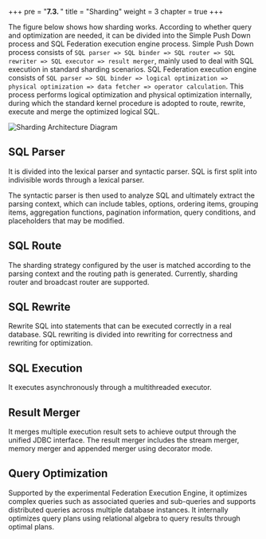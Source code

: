 +++
pre = "<b>7.3. </b>"
title = "Sharding"
weight = 3
chapter = true
+++

The figure below shows how sharding works. According to whether query and optimization are needed, it can be divided into the Simple Push Down process and SQL Federation execution engine process. 
Simple Push Down process consists of `SQL parser => SQL binder => SQL router => SQL rewriter => SQL executor => result merger`, mainly used to deal with SQL execution in standard sharding scenarios. 
SQL Federation execution engine consists of `SQL parser => SQL binder => logical optimization => physical optimization => data fetcher => operator calculation`. 
This process performs logical optimization and physical optimization internally, during which the standard kernel procedure is adopted to route, rewrite, execute and merge the optimized logical SQL.

![Sharding Architecture Diagram](https://shardingsphere.apache.org/document/current/img/sharding/sharding_architecture_en_v2.png)

## SQL Parser

It is divided into the lexical parser and syntactic parser. SQL is first split into indivisible words through a lexical parser. 

The syntactic parser is then used to analyze SQL and ultimately extract the parsing context, which can include tables, options, ordering items, grouping items, aggregation functions, pagination information, query conditions, and placeholders that may be modified.

## SQL Route

The sharding strategy configured by the user is matched according to the parsing context and the routing path is generated. Currently, sharding router and broadcast router are supported.

## SQL Rewrite

Rewrite SQL into statements that can be executed correctly in a real database. SQL rewriting is divided into rewriting for correctness and rewriting for optimization. 

## SQL Execution

 It executes asynchronously through a multithreaded executor.

## Result Merger

It merges multiple execution result sets to achieve output through the unified JDBC interface. The result merger includes the stream merger, memory merger and appended merger using decorator mode.

## Query Optimization

Supported by the experimental Federation Execution Engine, it optimizes complex queries such as associated queries and sub-queries and supports distributed queries across multiple database instances. It internally optimizes query plans using relational algebra to query results through optimal plans.
